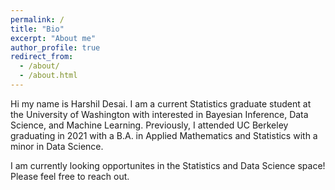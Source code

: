 ```yaml
---
permalink: /
title: "Bio"
excerpt: "About me"
author_profile: true
redirect_from: 
  - /about/
  - /about.html
---
```


Hi my name is Harshil Desai. I am a current Statistics graduate student at the University of Washington with interested in Bayesian Inference, Data Science, and Machine Learning. Previously, I attended UC Berkeley graduating in 2021 with a B.A. in Applied Mathematics and Statistics with a minor in Data Science.

I am currently looking opportunites in the Statistics and Data Science space! Please feel free to reach out. 